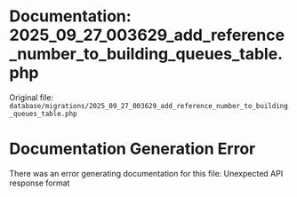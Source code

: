 # Documentation: 2025_09_27_003629_add_reference_number_to_building_queues_table.php

Original file: `database/migrations/2025_09_27_003629_add_reference_number_to_building_queues_table.php`

# Documentation Generation Error

There was an error generating documentation for this file: Unexpected API response format